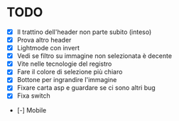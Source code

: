 # TODO

- [x] Il trattino dell'header non parte subito (inteso)
- [x] Prova altro header
- [x] Lightmode con invert
- [x] Vedi se filtro su immagine non selezionata è decente
- [x] Vite nelle tecnologie del registro
- [x] Fare il colore di selezione più chiaro
- [x] Bottone per ingrandire l'immagine
- [x] Fixare carta asp e guardare se ci sono altri bug
- [x] Fixa switch
- [-] Mobile